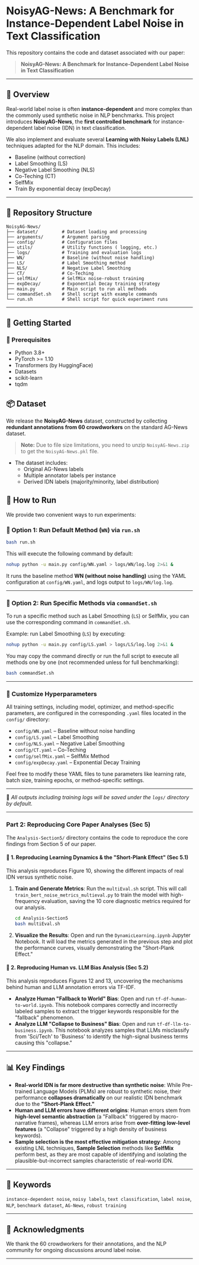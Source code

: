 # NoisyAG-News: A Benchmark for Instance-Dependent Label Noise in Text Classification

This repository contains the code and dataset associated with our paper:

> **NoisyAG-News: A Benchmark for Instance-Dependent Label Noise in Text Classification**   
---

## 📰 Overview

Real-world label noise is often **instance-dependent** and more complex than the commonly used synthetic noise in NLP benchmarks. This project introduces **NoisyAG-News**, the **first controlled benchmark** for instance-dependent label noise (IDN) in text classification.

We also implement and evaluate several **Learning with Noisy Labels (LNL)** techniques adapted for the NLP domain. This includes:

- Baseline (without correction)
- Label Smoothing (LS)
- Negative Label Smoothing (NLS)
- Co-Teching (CT)
- SelfMix
- Train By exponential decay (expDecay)

---

## 📁 Repository Structure

```
NoisyAG-News/
├── dataset/         # Dataset loading and processing
├── arguments/       # Argument parsing
├── config/          # Configuration files
├── utils/           # Utility functions ( logging, etc.)
├── logs/            # Training and evaluation logs
├── WN/              # Baseline (without noise handling)
├── LS/              # Label Smoothing method
├── NLS/             # Negative Label Smoothing
├── CT/              # Co-Teching
├── selfMix/         # SelfMix noise-robust training
├── expDecay/        # Exponential Decay training strategy
├── main.py          # Main script to run all methods
├── commandSet.sh    # Shell script with example commands
└── run.sh           # Shell script for quick experiment runs
```



---

## 🚀 Getting Started

### 🔧 Prerequisites

- Python 3.8+
- PyTorch >= 1.10
- Transformers (by HuggingFace)
- Datasets
- scikit-learn
- tqdm

## 📦 Dataset

We release the **NoisyAG-News** dataset, constructed by collecting **redundant annotations from 60 crowdworkers** on the standard AG-News dataset.
> **Note:** Due to file size limitations, you need to unzip `NoisyAG-News.zip` to get the `NoisyAG-News.pkl` file.

- The dataset includes:
  - Original AG-News labels
  - Multiple annotator labels per instance
  - Derived IDN labels (majority/minority, label distribution)



## 🧪 How to Run

We provide two convenient ways to run experiments:

### 🔹 Option 1: Run Default Method (`WN`) via `run.sh`

```bash
bash run.sh
```

This will execute the following command by default:

```bash
nohup python -u main.py config/WN.yaml > logs/WN/log.log 2>&1 &
```

It runs the baseline method **WN (without noise handling)** using the YAML configuration at `config/WN.yaml`, and logs output to `logs/WN/log.log`.

---

### 🔹 Option 2: Run Specific Methods via `commandSet.sh`

To run a specific method such as Label Smoothing (`LS`) or SelfMix, you can use the corresponding command in `commandSet.sh`.

Example: run Label Smoothing (`LS`) by executing:

```bash
nohup python -u main.py config/LS.yaml > logs/LS/log.log 2>&1 &
```

You may copy the command directly or run the full script to execute all methods one by one (not recommended unless for full benchmarking):

```bash
bash commandSet.sh
```

---

### 🔧 Customize Hyperparameters

All training settings, including model, optimizer, and method-specific parameters, are configured in the corresponding `.yaml` files located in the `config/` directory:

- `config/WN.yaml` – Baseline without noise handling  
- `config/LS.yaml` – Label Smoothing  
- `config/NLS.yaml` – Negative Label Smoothing 
- `config/CT.yaml` – Co-Teching  
- `config/selfMix.yaml` – SelfMix Method  
- `config/expDecay.yaml` – Exponential Decay Training

Feel free to modify these YAML files to tune parameters like learning rate, batch size, training epochs, or method-specific settings.

---

📌 *All outputs including training logs will be saved under the `logs/` directory by default.*


-----

### Part 2: Reproducing Core Paper Analyses (Sec 5)

The `Analysis-Section5/` directory contains the code to reproduce the core findings from Section 5 of our paper.

#### 🔹 1. Reproducing Learning Dynamics & the "Short-Plank Effect" (Sec 5.1)

This analysis reproduces Figure 10, showing the different impacts of real IDN versus synthetic noise.

1.  **Train and Generate Metrics**:
    Run the `multiEval.sh` script. This will call `train_bert_noise_metrics_multieval.py` to train the model with high-frequency evaluation, saving the 10 core diagnostic metrics required for our analysis.
    ```bash
    cd Analysis-Section5
    bash multiEval.sh
    ```
2.  **Visualize the Results**:
    Open and run the `DynamicLearning.ipynb` Jupyter Notebook. It will load the metrics generated in the previous step and plot the performance curves, visually demonstrating the "Short-Plank Effect."

#### 🔹 2. Reproducing Human vs. LLM Bias Analysis (Sec 5.2)

This analysis reproduces Figures 12 and 13, uncovering the mechanisms behind human and LLM annotation errors via TF-IDF.

  - **Analyze Human "Fallback to World" Bias**:
    Open and run `tf-df-human-to-world.ipynb`. This notebook compares correctly and incorrectly labeled samples to extract the trigger keywords responsible for the "fallback" phenomenon.
  - **Analyze LLM "Collapse to Business" Bias**:
    Open and run `tf-df-llm-to-business.ipynb`. This notebook analyzes samples that LLMs misclassify from 'Sci/Tech' to 'Business' to identify the high-signal business terms causing this "collapse."

-----

## 📊 Key Findings

  - **Real-world IDN is far more destructive than synthetic noise**: While Pre-trained Language Models (PLMs) are robust to synthetic noise, their performance **collapses dramatically** on our realistic IDN benchmark due to the **"Short-Plank Effect."**
  - **Human and LLM errors have different origins**: Human errors stem from **high-level semantic abstraction** (a "Fallback" triggered by macro-narrative frames), whereas LLM errors arise from **over-fitting low-level features** (a "Collapse" triggered by a high density of business keywords).
  - **Sample selection is the most effective mitigation strategy**: Among existing LNL techniques, **Sample Selection** methods like **SelfMix** perform best, as they are most capable of identifying and isolating the plausible-but-incorrect samples characteristic of real-world IDN.

-----

## 🧠 Keywords

`instance-dependent noise`, `noisy labels`, `text classification`, `label noise`, `NLP`, `benchmark dataset`, `AG-News`, `robust training`

---

## 🤝 Acknowledgments

We thank the 60 crowdworkers for their annotations, and the NLP community for ongoing discussions around label noise.

---
